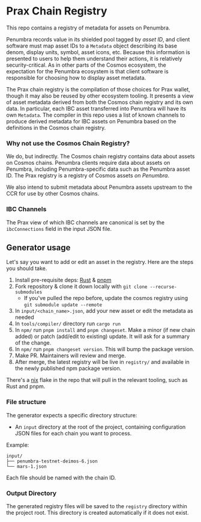 # Prax Chain Registry

This repo contains a registry of metadata for assets on Penumbra.

Penumbra records value in its shielded pool tagged by _asset ID_, and client
software must map asset IDs to a `Metadata` object describing its base denom,
display units, symbol, asset icons, etc. Because this information is presented
to users to help them understand their actions, it is relatively
security-critical. As in other parts of the Cosmos ecosystem, the expectation
for the Penumbra ecosystem is that client software is responsible for choosing
how to display asset metadata.

The Prax chain registry is the compilation of those choices for Prax wallet,
though it may also be reused by other ecosystem tooling. It presents a view of
asset metadata derived from both the Cosmos chain registry and its own data.
In particular, each IBC asset transferred into Penumbra will have its own
`Metadata`. The compiler in this repo uses a list of known channels to produce
derived metadata for IBC assets on Penumbra based on the definitions in the
Cosmos chain registry.

### Why not use the Cosmos Chain Registry?

We do, but indirectly. The Cosmos chain registry contains data about assets on
Cosmos chains. Penumbra clients require data about assets on Penumbra,
including Penumbra-specific data such as the Penumbra asset ID. The Prax
registry is a registry of Cosmos assets _on Penumbra_.

We also intend to submit metadata about Penumbra assets upstream to the CCR for
use by other Cosmos chains.

### IBC Channels

The Prax view of which IBC channels are canonical is set by the `ibcConnections`
field in the input JSON file.

## Generator usage

Let's say you want to add or edit an asset in the registry. Here are the steps you should take.

1. Install pre-requisite deps: [Rust](https://www.rust-lang.org/tools/install) & [pnpm](https://pnpm.io/installation)
2. Fork repository & clone it down locally with `git clone --recurse-submodules`
    - If you've pulled the repo before, update the cosmos registry using `git submodule update --remote`
3. In `input/<chain_name>.json`, add your new asset or edit the metadata as needed
4. In `tools/compiler/` directory run `cargo run`
5. In `npm/` run `pnpm install` and `pnpm changeset`. Make a minor (if new chain added) or patch (add/edit to existing)
   update. It will ask for a summary of the change.
6. In `npm/` run `pnpm changeset version`. This will bump the package version.
7. Make PR. Maintainers will review and merge.
8. After merge, the latest registry will be live in `registry/` and available in the newly published npm package
   version.

There's a [nix](https://nixos.org/download/) flake in the repo that will pull in the relevant tooling, such as Rust and pnpm.

### File structure

The generator expects a specific directory structure:

- An `input` directory at the root of the project, containing configuration JSON files for each chain you want to
  process.

Example:

```
input/
├── penumbra-testnet-deimos-6.json
└── mars-1.json
```

Each file should be named with the chain ID.

### Output Directory

The generated registry files will be saved to the `registry` directory within the project root. This directory is
created automatically if it does not exist.
